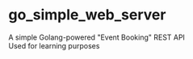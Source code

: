 # go_simple_web_server

A simple Golang-powered "Event Booking" REST API  
Used for learning purposes
